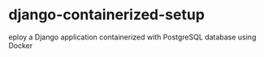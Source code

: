 # django-containerized-setup
eploy a Django application containerized with PostgreSQL database using Docker
